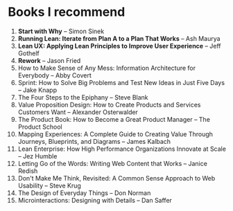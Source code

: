 # Books I recommend

1. **Start with Why** – Simon Sinek
1. **Running Lean: Iterate from Plan A to a Plan That Works** – Ash Maurya
1. **Lean UX: Applying Lean Principles to Improve User Experience** – Jeff Gothelf
1. **Rework** – Jason Fried
1. How to Make Sense of Any Mess: Information Architecture for Everybody – Abby Covert
1. Sprint: How to Solve Big Problems and Test New Ideas in Just Five Days – Jake Knapp
1. The Four Steps to the Epiphany – Steve Blank
1. Value Proposition Design: How to Create Products and Services Customers Want – Alexander Osterwalder
1. The Product Book: How to Become a Great Product Manager – The Product School
1. Mapping Experiences: A Complete Guide to Creating Value Through Journeys, Blueprints, and Diagrams – James Kalbach
1. Lean Enterprise: How High Performance Organizations Innovate at Scale – Jez Humble
1. Letting Go of the Words: Writing Web Content that Works – Janice Redish
1. Don't Make Me Think, Revisited: A Common Sense Approach to Web Usability – Steve Krug
1. The Design of Everyday Things – Don Norman
1. Microinteractions: Designing with Details – Dan Saffer
